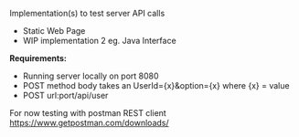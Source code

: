 Implementation(s) to test server API calls
* Static Web Page
* WIP implementation 2 eg. Java Interface

**Requirements:**
   * Running server locally on port 8080
   * POST method body takes an UserId={x}&option={x} where {x} = value
   * POST url:port/api/user
   
For now testing with postman REST client https://www.getpostman.com/downloads/
